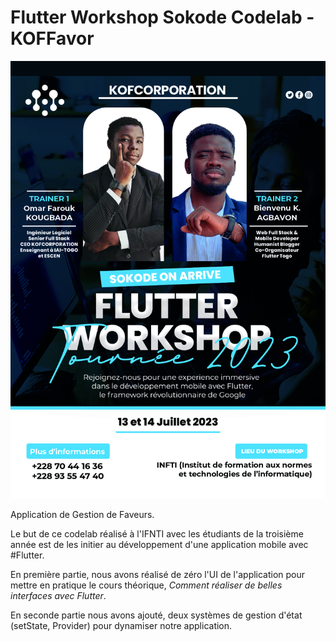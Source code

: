 # Flutter Workshop Sokode Codelab - KOFFavor

![1689312983693](workshop/promotional_visual.jpg)

Application de Gestion de Faveurs.

Le but de ce codelab réalisé à l'IFNTI avec les étudiants de la troisième année est de les initier au développement d'une application mobile avec #Flutter.

En première partie, nous avons réalisé de zéro l'UI de l'application pour mettre en pratique le cours théorique, _Comment réaliser de belles interfaces avec Flutter_.

En seconde partie nous avons ajouté, deux systèmes de gestion d'état (setState, Provider) pour dynamiser notre application.
